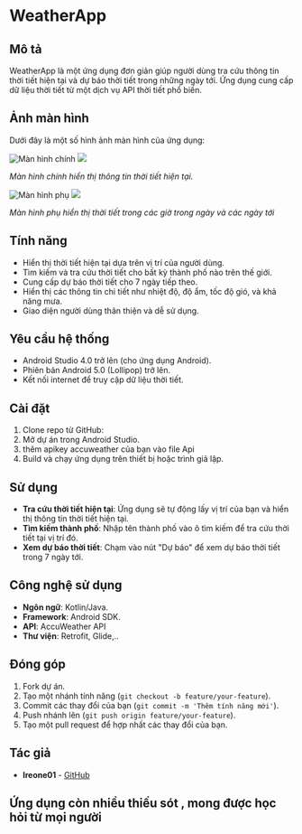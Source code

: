 # WeatherApp

## Mô tả
WeatherApp là một ứng dụng đơn giản giúp người dùng tra cứu thông tin thời tiết hiện tại và dự báo thời tiết trong những ngày tới. Ứng dụng cung cấp dữ liệu thời tiết từ một dịch vụ API thời tiết phổ biến.
## Ảnh màn hình
Dưới đây là một số hình ảnh màn hình của ứng dụng:

![Màn hình chính](https://github.com/user-attachments/assets/cf699c18-7ae2-444d-b27e-43e25fddea06)
![](https://github.com/user-attachments/assets/ad24a212-2dc5-4188-883f-313bee080596)


*Màn hình chính hiển thị thông tin thời tiết hiện tại.*



![Màn hình phụ](https://github.com/user-attachments/assets/bc17296b-e816-48cf-be87-ed5bb66d74c9)
![](https://github.com/user-attachments/assets/713ebd99-b789-415d-b35b-bbe1f9776a4f)

*Màn hình phụ hiển thị thời tiết trong các giờ trong ngày và các ngày tới*
## Tính năng
- Hiển thị thời tiết hiện tại dựa trên vị trí của người dùng.
- Tìm kiếm và tra cứu thời tiết cho bất kỳ thành phố nào trên thế giới.
- Cung cấp dự báo thời tiết cho 7 ngày tiếp theo.
- Hiển thị các thông tin chi tiết như nhiệt độ, độ ẩm, tốc độ gió, và khả năng mưa.
- Giao diện người dùng thân thiện và dễ sử dụng.

## Yêu cầu hệ thống
- Android Studio 4.0 trở lên (cho ứng dụng Android).
- Phiên bản Android 5.0 (Lollipop) trở lên.
- Kết nối internet để truy cập dữ liệu thời tiết.

## Cài đặt
1. Clone repo từ GitHub:
2. Mở dự án trong Android Studio.
3. thêm apikey accuweather của bạn vào file Api
3. Build và chạy ứng dụng trên thiết bị hoặc trình giả lập.

## Sử dụng
- **Tra cứu thời tiết hiện tại**: Ứng dụng sẽ tự động lấy vị trí của bạn và hiển thị thông tin thời tiết hiện tại.
- **Tìm kiếm thành phố**: Nhập tên thành phố vào ô tìm kiếm để tra cứu thời tiết tại vị trí đó.
- **Xem dự báo thời tiết**: Chạm vào nút "Dự báo" để xem dự báo thời tiết trong 7 ngày tới.

## Công nghệ sử dụng
- **Ngôn ngữ**: Kotlin/Java.
- **Framework**: Android SDK.
- **API**: AccuWeather API
- **Thư viện**: Retrofit, Glide,..

## Đóng góp
1. Fork dự án.
2. Tạo một nhánh tính năng (`git checkout -b feature/your-feature`).
3. Commit các thay đổi của bạn (`git commit -m 'Thêm tính năng mới'`).
4. Push nhánh lên (`git push origin feature/your-feature`).
5. Tạo một pull request để hợp nhất các thay đổi của bạn.

## Tác giả
- **Ireone01** - [GitHub]([https://github.com/yourusername](https://github.com/ireone01))

## Ứng dụng còn nhiều thiếu sót , mong được học hỏi từ mọi người
